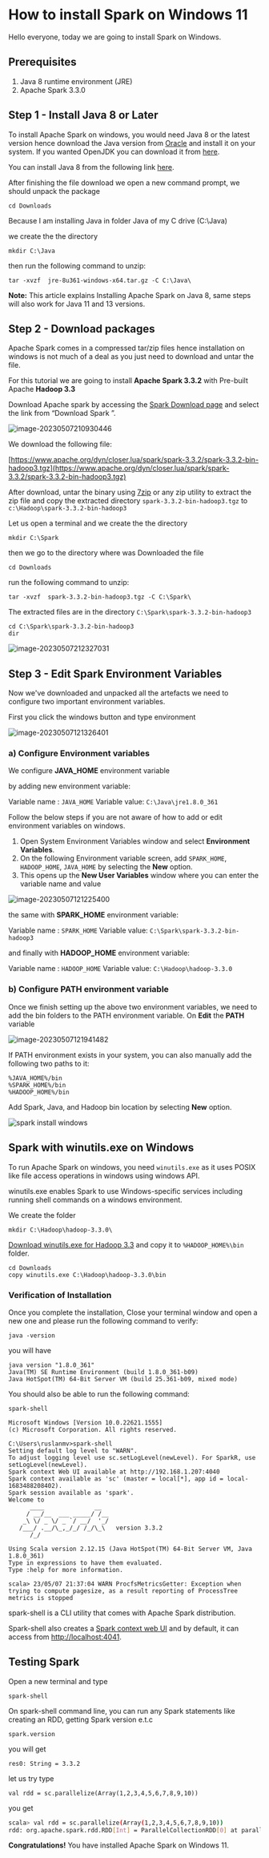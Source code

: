 # How to install Spark on Windows 11



Hello everyone, today we are going to install Spark on Windows.



## Prerequisites

1. Java 8 runtime environment (JRE) 
2. Apache Spark 3.3.0



## Step 1 - Install **Java 8** or Later

To install Apache Spark on windows, you would need Java 8 or the latest version hence download the Java version from [Oracle](https://www.oracle.com/technetwork/java/javase/downloads/jdk8-downloads-2133151.html) and install it on your system. If you wanted OpenJDK you can download it from [here](https://adoptopenjdk.net/).



You can install Java 8 from the following link [here](https://javadl.oracle.com/webapps/download/AutoDL?BundleId=247948_0ae14417abb444ebb02b9815e2103550).

After finishing the file download we open a new command prompt, we should unpack the package

```
cd Downloads 
```

Because I am installing Java in folder Java of my C drive (C:\Java) 

we create the the directory

```
mkdir C:\Java
```

then run the following command to unzip:

```
tar -xvzf  jre-8u361-windows-x64.tar.gz -C C:\Java\
```



**Note:** This article explains Installing Apache Spark on Java 8, same steps will also work for Java 11 and 13 versions.

## Step 2 - Download packages

Apache Spark comes in a compressed tar/zip files hence installation on windows is not much of a deal as you just need to download and untar the file. 

For this tutorial we are going to install **Apache Spark 3.3.2** with Pre-built Apache **Hadoop 3.3**

Download Apache spark by accessing the [Spark Download page](https://spark.apache.org/downloads.html) and select the link from “Download Spark ”.

![image-20230507210930446](assets/images/posts/README/image-20230507210930446.png)

We download the following file:

[https://www.apache.org/dyn/closer.lua/spark/spark-3.3.2/spark-3.3.2-bin-hadoop3.tgz](https://www.apache.org/dyn/closer.lua/spark/spark-3.3.2/spark-3.3.2-bin-hadoop3.tgz)



After download, untar the binary using [7zip](https://www.7-zip.org/download.html) or any zip utility to extract the zip file and copy the extracted directory `spark-3.3.2-bin-hadoop3.tgz` to `c:\Hadoop\spark-3.3.2-bin-hadoop3`

Let us open a terminal and we create the the directory

```
mkdir C:\Spark
```

then we go to the directory where was Downloaded the file 

```
cd Downloads
```

run the following command to unzip:

```
tar -xvzf  spark-3.3.2-bin-hadoop3.tgz -C C:\Spark\
```

The extracted files are in the directory `C:\Spark\spark-3.3.2-bin-hadoop3`

```
cd C:\Spark\spark-3.3.2-bin-hadoop3
dir
```



![image-20230507212327031](assets/images/posts/README/image-20230507212327031.png)



## Step 3 - Edit Spark Environment Variables



Now we've downloaded and unpacked all the artefacts we need to configure two important environment variables.

First you click the windows button and type environment

![image-20230507121326401](assets/images/posts/README/image-20230507121326401.png)



### a) Configure  Environment variables

We configure **JAVA_HOME** environment variable

by adding new  environment variable:

Variable name : `JAVA_HOME`
Variable value:  `C:\Java\jre1.8.0_361`

Follow the below steps if you are not aware of how to add or edit environment variables on windows.

1. Open System Environment Variables window and select **Environment Variables**.
2. On the following Environment variable screen, add `SPARK_HOME`, `HADOOP_HOME`, `JAVA_HOME` by selecting the **New** option.
3. This opens up the **New User Variables** window where you can enter the variable name and value





![image-20230507121225400](assets/images/posts/README/image-20230507121225400.png)

the same with  **SPARK_HOME** environment variable:

Variable name : `SPARK_HOME`
Variable value:  `C:\Spark\spark-3.3.2-bin-hadoop3`

and finally with  **HADOOP_HOME** environment variable:

Variable name : `HADOOP_HOME`
Variable value:  `C:\Hadoop\hadoop-3.3.0`

###  b) Configure PATH environment variable



Once we finish setting up the above two environment variables, we need to add the bin folders to the PATH environment variable.  On **Edit** the **PATH** variable

![image-20230507121941482](assets/images/posts/README/image-20230507121941482.png)

If PATH environment exists in your system, you can also manually add the following two paths to it:

```
%JAVA_HOME%/bin
%SPARK_HOME%/bin
%HADOOP_HOME%/bin
```



 Add Spark, Java, and Hadoop bin location by selecting **New** option.

![spark install windows](assets/images/posts/README/spark-environment-3.webp)







## Spark with winutils.exe on Windows

To run Apache Spark on windows, you need `winutils.exe` as it uses POSIX like file access operations in windows using windows API.

winutils.exe enables Spark to use Windows-specific services including running shell commands on a windows environment.

We create the folder

```
mkdir C:\Hadoop\hadoop-3.3.0\
```

[Download winutils.exe for Hadoop 3.3](https://github.com/ruslanmv/How-to-install-Hadoop-on-Windows/raw/master/winutils/hadoop-3.3.0/bin/winutils.exe) and copy it to `%HADOOP_HOME%\bin` folder. 

```
cd Downloads
copy winutils.exe C:\Hadoop\hadoop-3.3.0\bin
```

### Verification of Installation

Once you complete the installation, Close your terminal window and open a new one and please run the following command  to verify:

```
java -version
```

you will have 

```
java version "1.8.0_361"
Java(TM) SE Runtime Environment (build 1.8.0_361-b09)
Java HotSpot(TM) 64-Bit Server VM (build 25.361-b09, mixed mode)
```

You should also be able to run the following command:

```
spark-shell 
```

```
Microsoft Windows [Version 10.0.22621.1555]
(c) Microsoft Corporation. All rights reserved.

C:\Users\ruslanmv>spark-shell
Setting default log level to "WARN".
To adjust logging level use sc.setLogLevel(newLevel). For SparkR, use setLogLevel(newLevel).
Spark context Web UI available at http://192.168.1.207:4040
Spark context available as 'sc' (master = local[*], app id = local-1683488208402).
Spark session available as 'spark'.
Welcome to
      ____              __
     / __/__  ___ _____/ /__
    _\ \/ _ \/ _ `/ __/  '_/
   /___/ .__/\_,_/_/ /_/\_\   version 3.3.2
      /_/

Using Scala version 2.12.15 (Java HotSpot(TM) 64-Bit Server VM, Java 1.8.0_361)
Type in expressions to have them evaluated.
Type :help for more information.

scala> 23/05/07 21:37:04 WARN ProcfsMetricsGetter: Exception when trying to compute pagesize, as a result reporting of ProcessTree metrics is stopped
```

spark-shell is a CLI utility that comes with Apache Spark distribution.

Spark-shell also creates a [Spark context web UI](https://sparkbyexamples.com/spark/spark-web-ui-understanding/) and by default, it can access from [http://localhost:4041](http://localhost:4041/).

## Testing Spark

Open a new terminal and type

```
spark-shell
```

On spark-shell command line, you can run any Spark statements like creating an RDD, getting Spark version e.t.c

```
spark.version
```

you will get

```
res0: String = 3.3.2
```

let us try type

```
val rdd = sc.parallelize(Array(1,2,3,4,5,6,7,8,9,10))
```

you get

```bash
scala> val rdd = sc.parallelize(Array(1,2,3,4,5,6,7,8,9,10))
rdd: org.apache.spark.rdd.RDD[Int] = ParallelCollectionRDD[0] at parallelize at <console>:23

```



**Congratulations!** You have installed Apache Spark on Windows 11.